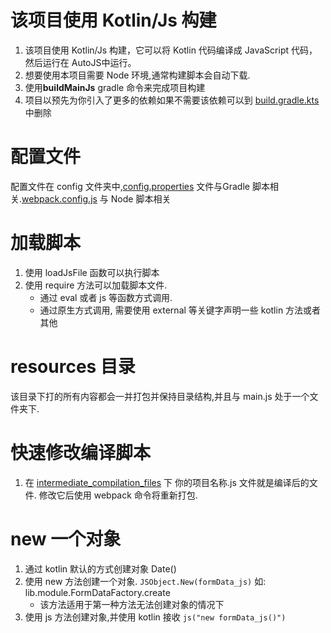 # 该项目使用 Kotlin/Js 构建

1. 该项目使用 Kotlin/Js 构建，它可以将 Kotlin 代码编译成 JavaScript 代码，然后运行在 AutoJS中运行。  
2. 想要使用本项目需要 Node 环境,通常构建脚本会自动下载.
3. 使用**buildMainJs** gradle 命令来完成项目构建
4. 项目以预先为你引入了更多的依赖如果不需要该依赖可以到 [build.gradle.kts](build.gradle.kts) 中删除

# 配置文件
配置文件在 config 文件夹中,[config.properties](config%2Fconfig.properties) 文件与Gradle 脚本相关.[webpack.config.js](config%2Fwebpack.config.js) 与 Node 脚本相关

# 加载脚本
1. 使用 loadJsFile 函数可以执行脚本
2. 使用 require 方法可以加载脚本文件.
   * 通过 eval 或者 js 等函数方式调用. 
   * 通过原生方式调用, 需要使用 external 等关键字声明一些 kotlin 方法或者其他

# resources 目录
该目录下打的所有内容都会一并打包并保持目录结构,并且与 main.js 处于一个文件夹下.

# 快速修改编译脚本
1. 在 [intermediate_compilation_files](build%2Fautojs%2Fintermediate_compilation_files) 下 你的项目名称.js 文件就是编译后的文件. 修改它后使用 webpack 命令将重新打包.

# new 一个对象
1. 通过 kotlin 默认的方式创建对象 Date()
2. 使用 new 方法创建一个对象. `JSObject.New(formData_js)` 如: lib.module.FormDataFactory.create
   * 该方法适用于第一种方法无法创建对象的情况下
3. 使用 js 方法创建对象,并使用 kotlin 接收 `js("new formData_js()")`
